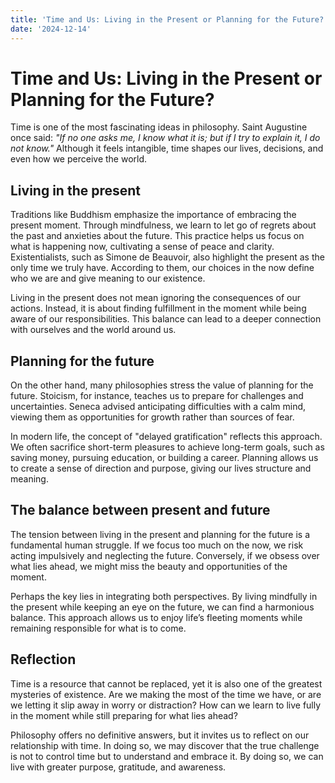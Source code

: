 ```yaml
---
title: 'Time and Us: Living in the Present or Planning for the Future?'
date: '2024-12-14'
---
```



# Time and Us: Living in the Present or Planning for the Future?

Time is one of the most fascinating ideas in philosophy. Saint Augustine once said: *"If no one asks me, I know what it is; but if I try to explain it, I do not know."* Although it feels intangible, time shapes our lives, decisions, and even how we perceive the world.

## Living in the present

Traditions like Buddhism emphasize the importance of embracing the present moment. Through mindfulness, we learn to let go of regrets about the past and anxieties about the future. This practice helps us focus on what is happening now, cultivating a sense of peace and clarity. Existentialists, such as Simone de Beauvoir, also highlight the present as the only time we truly have. According to them, our choices in the now define who we are and give meaning to our existence.

Living in the present does not mean ignoring the consequences of our actions. Instead, it is about finding fulfillment in the moment while being aware of our responsibilities. This balance can lead to a deeper connection with ourselves and the world around us.

## Planning for the future

On the other hand, many philosophies stress the value of planning for the future. Stoicism, for instance, teaches us to prepare for challenges and uncertainties. Seneca advised anticipating difficulties with a calm mind, viewing them as opportunities for growth rather than sources of fear.

In modern life, the concept of "delayed gratification" reflects this approach. We often sacrifice short-term pleasures to achieve long-term goals, such as saving money, pursuing education, or building a career. Planning allows us to create a sense of direction and purpose, giving our lives structure and meaning.

## The balance between present and future

The tension between living in the present and planning for the future is a fundamental human struggle. If we focus too much on the now, we risk acting impulsively and neglecting the future. Conversely, if we obsess over what lies ahead, we might miss the beauty and opportunities of the moment.

Perhaps the key lies in integrating both perspectives. By living mindfully in the present while keeping an eye on the future, we can find a harmonious balance. This approach allows us to enjoy life’s fleeting moments while remaining responsible for what is to come.

## Reflection

Time is a resource that cannot be replaced, yet it is also one of the greatest mysteries of existence. Are we making the most of the time we have, or are we letting it slip away in worry or distraction? How can we learn to live fully in the moment while still preparing for what lies ahead?

Philosophy offers no definitive answers, but it invites us to reflect on our relationship with time. In doing so, we may discover that the true challenge is not to control time but to understand and embrace it. By doing so, we can live with greater purpose, gratitude, and awareness.